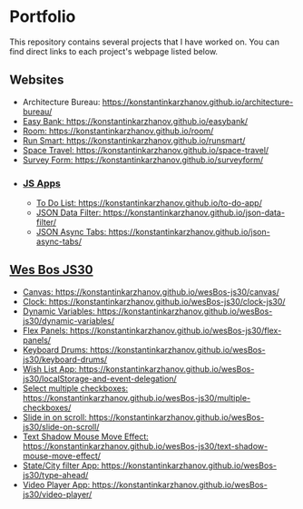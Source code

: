 <h1>Portfolio</h1>
<p>This repository contains several projects that I have worked on. You can find direct links to each project's webpage listed below.</p>
<h2>Websites</h2>
<ul>
  <li>Architecture Bureau: <a href="https://konstantinkarzhanov.github.io/architecture-bureau/">https://konstantinkarzhanov.github.io/architecture-bureau/</li>
  <li>Easy Bank: https://konstantinkarzhanov.github.io/easybank/</li>
  <li>Room: https://konstantinkarzhanov.github.io/room/</li>
  <li>Run Smart: https://konstantinkarzhanov.github.io/runsmart/</li>
  <li>Space Travel: https://konstantinkarzhanov.github.io/space-travel/</li>
  <li>Survey Form: https://konstantinkarzhanov.github.io/surveyform/</li>
  <li><h3>JS Apps</h3>
    <ul>
      <li>To Do List: https://konstantinkarzhanov.github.io/to-do-app/</li>
      <li>JSON Data Filter: https://konstantinkarzhanov.github.io/json-data-filter/</li>
      <li>JSON Async Tabs: https://konstantinkarzhanov.github.io/json-async-tabs/</li>
    </ul>
  </li>
</ul>
<h2>Wes Bos JS30</h2>
  <ul>
    <li>Canvas: https://konstantinkarzhanov.github.io/wesBos-js30/canvas/</li>
    <li>Clock: https://konstantinkarzhanov.github.io/wesBos-js30/clock-js30/</li>
    <li>Dynamic Variables: https://konstantinkarzhanov.github.io/wesBos-js30/dynamic-variables/</li>
    <li>Flex Panels: https://konstantinkarzhanov.github.io/wesBos-js30/flex-panels/</li>
    <li>Keyboard Drums: https://konstantinkarzhanov.github.io/wesBos-js30/keyboard-drums/</li>
    <li>Wish List App: https://konstantinkarzhanov.github.io/wesBos-js30/localStorage-and-event-delegation/</li>
    <li>Select multiple checkboxes: https://konstantinkarzhanov.github.io/wesBos-js30/multiple-checkboxes/</li>
    <li>Slide in on scroll: https://konstantinkarzhanov.github.io/wesBos-js30/slide-on-scroll/</li>
    <li>Text Shadow Mouse Move Effect: https://konstantinkarzhanov.github.io/wesBos-js30/text-shadow-mouse-move-effect/</li>
    <li>State/City filter App: https://konstantinkarzhanov.github.io/wesBos-js30/type-ahead/</li>
    <li>Video Player App: https://konstantinkarzhanov.github.io/wesBos-js30/video-player/</li>
  </ul>

